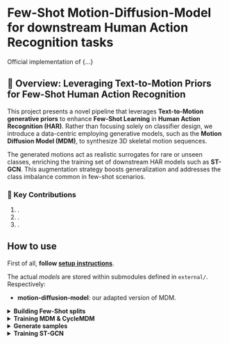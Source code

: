 # Few-Shot Motion-Diffusion-Model for downstream Human Action Recognition tasks

Official implementation of {...}

## 🧠 Overview: Leveraging Text-to-Motion Priors for Few-Shot Human Action Recognition

This project presents a novel pipeline that leverages **Text-to-Motion generative priors** to enhance **Few-Shot Learning** in **Human Action Recognition (HAR)**. Rather than focusing solely on classifier design, we introduce a data-centric employing generative models, such as the **Motion Diffusion Model (MDM)**, to synthesize 3D skeletal motion sequences.

The generated motions act as realistic surrogates for rare or unseen classes, enriching the training set of downstream HAR models such as **ST-GCN**. This augmentation strategy boosts generalization and addresses the class imbalance common in few-shot scenarios.

### 🚀 Key Contributions

1. .
2. .
3. .


## How to use

First of all, **follow [setup instructions](docs/setup.md)**.

The actual *models* are stored within submodules defined in `external/`. Respectively:
* **motion-diffusion-model**: our adapted version of MDM.

<details>
  <summary><b>Building Few-Shot splits</b></summary>

You can randomly generate Few-Shot splits by executing the following command
```bash
python3 -m scripts.sample_fewshot_split --dataset NTU60 --seed 19 --class-list 2 3 19 29 --shots 128
```

You can also avoid specifying `--class-list`, this will use all classes in the dataset (apart prohibited ones, like those having multiple skeletons). The operation is applied independently to all available tasks (e.g., `xset`, `xsub`, and `xview` for the NTU60 dataset). The script also produces validation splits by considering the full validation set and keeping only specified classes, in order to make validation invariant to the sampled data from the training set.

</details>


<details>
  <summary><b>Training MDM & CycleMDM</b></summary>

<br>

First enter the submodule

```bash
cd external/motion-diffusion-model
```

Pre-Trained MDM can be downloaded from the [Original Repo](https://github.com/GuyTevet/Motion-Diffusion-Model?tab=readme-ov-file#3-download-the-pretrained-models) and then stored under `./save/` directory.


<br>

### Training the models

If all steps specified in sections **Setup** and **Data** sections were done correctly, you should be able to run the trainig with no problem.

```bash
python3 -m train.train_mdm  --model_type MDM --single_stream target --save_dir ./save/ntu60_trans_enc --starting_checkpoint ./save/pretraining/humanml_enc_512_50steps/model000750000.pt
```

For information about input arguments, see [`parser_util.py`](external/motion-diffusion-model/utils/parser_util.py). <u>We highly suggest to modify parameters directly there (there's a lot!)</u>. Most relevant to our work are:
* `--model_type` $\rightarrow$ specifies the model you want to train, choosing between `MDM` and `CycleMDM`. When using `MDM` a single stream model is used (as in the original paper) and `--single_stream` need to be specified to select which dataset configuration to use.
* `--peft [LoRA, MoELoRA]` $\rightarrow$ you can specify which adapter to plug in the model (even both as a list). where they will be placed withing the model depends on other arguments. You should avoid same modules twice (ex. LoRA on denoising head, and also MoE on denoising head).

Other quality of life flags
1. `--train_platform_type` $\rightarrow$ to log your results, we suggest `WandBPlatform` option
2. `--eval_during_training` $\rightarrow$ perform validation loop during training
3. `--gen_during_trainig` $\rightarrow$ generate animations right before validation loop
4. ``

</details>


<details>
  <summary><b>Generate samples</b></summary>


### Motion Synthesis

```bash
python3 -m sample.generate --model_type MDM --model_path ./save/yor/action/conditioned/mdm/model --action_id 2 19 29 --num_repetitions 5
```
* You can also avoid defining `--action_id`, this way the script loads the training set associated to the model and samples from it. 

### Build Synthetic dataset
```bash
python3 -m sample.generate_synth_dataset --model_path ./save/path/to/model.pth --oversample 2.0
```
* The script by default takes the full training set for the action classes associated to the model and samples that amount of data. For robustness it's suggested to oversample such set by defining `--oversample` (2.0 by default) which scales the amount of generated samples.

</details>



<details>
  <summary><b>Training ST-GCN</b></summary>

### Training ST-GCN evaluator

You can easily train a ST-GCN evaluator on created Few-Shot splits by running
```bash
python3 -m train.train_evaluator --fewshot_id <name_of_split>
```

To train a ST-GCN on some generated data run
```bash
python3 -m train.train_stgcn --model_path ./save/path/to/model.pth --batch_size 64 --num_epochs 80
```
* specifying the --model_path is needed so that the script automatically looks for an associated synthetic dataset that was generated by such model.

<br>

...

